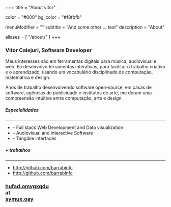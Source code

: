 +++
title = "About vitor"

color = "#000"
bg_color = "#f8fbfb"

menuModifier = ""
subtitle = "And some other ... text"
description = "About"

aliases = [
  "/about/"
]
+++

### Vitor Calejuri, Software Developer

Meus interesses são em ferramentas digitais para música, audiovisual e web. Eu desenvolvo ferramentas interativas, para facilitar o trabalho criativo e o aprendizado, usando um vocabulário disciplinado de computação, matemática e design.

Anos de trabalho desenvolvendo software open-source, em casas de software, agências de publicidade e institutos de arte, me deram uma compreensão intuitiva entre computação, arte e design. 

<div class="summary two-columns grid :horizontal :baseline">
  <div class="first-column">
    <h5 class="title">Especialidades</h5>
    <hr>
    <div class="txt">
      <ul>
        <li>- Full stack Web Development and Data visualization</li>
        <li>- Audiovisual and interactive Software</li>
        <li>- Tangible interfaces</li>
      </ul>
    </div>
    <h5 class="title">+ trabalhos</h5>
    <hr>
    <div class="txt">
      <ul>
        <li>
          <a href="http://github.com" class="default clean black">http://github.com/barrabinfc</a>
        </li>
        <li>
          <a href="http://github.com" class="default clean black">http://github.com/barrabinfc</a>
        </li>
      </ul>
    </div>
  </div>
  <div class="second-column">
    <!-- <h5 class="title">Contact</h5> -->
    <div class="contact">
      <a href="" class="picture nomargin no-underline" data-tilt data-tilt-max="10" data-tilt-speed="800" data-tilt-scale="1.025" data-tilt-glare data-tilt-max-glare="0.5" 
      target="_blank" role="link-encrypted" data="ymuxfa:hufad.omvgxqdu@symux.oay">
        <h3 class="label">
          <div class="ceasar says">hufad.omvgxqdu</div>
          <div>at</div>
          <div class="ceasar says">symux.oay</div>
        </h3>
      </a>
    </div>
  </div>
</div>